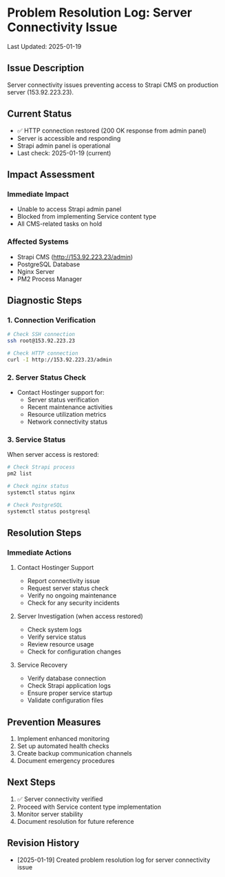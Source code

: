 # Problem Resolution Log: Server Connectivity Issue
Last Updated: 2025-01-19

## Issue Description
Server connectivity issues preventing access to Strapi CMS on production server (153.92.223.23).

## Current Status
- ✅ HTTP connection restored (200 OK response from admin panel)
- Server is accessible and responding
- Strapi admin panel is operational
- Last check: 2025-01-19 (current)

## Impact Assessment
### Immediate Impact
- Unable to access Strapi admin panel
- Blocked from implementing Service content type
- All CMS-related tasks on hold

### Affected Systems
- Strapi CMS (http://153.92.223.23/admin)
- PostgreSQL Database
- Nginx Server
- PM2 Process Manager

## Diagnostic Steps

### 1. Connection Verification
```bash
# Check SSH connection
ssh root@153.92.223.23

# Check HTTP connection
curl -I http://153.92.223.23/admin
```

### 2. Server Status Check
- Contact Hostinger support for:
  * Server status verification
  * Recent maintenance activities
  * Resource utilization metrics
  * Network connectivity status

### 3. Service Status
When server access is restored:
```bash
# Check Strapi process
pm2 list

# Check nginx status
systemctl status nginx

# Check PostgreSQL
systemctl status postgresql
```

## Resolution Steps

### Immediate Actions
1. Contact Hostinger Support
   - Report connectivity issue
   - Request server status check
   - Verify no ongoing maintenance
   - Check for any security incidents

2. Server Investigation (when access restored)
   - Check system logs
   - Verify service status
   - Review resource usage
   - Check for configuration changes

3. Service Recovery
   - Verify database connection
   - Check Strapi application logs
   - Ensure proper service startup
   - Validate configuration files

## Prevention Measures
1. Implement enhanced monitoring
2. Set up automated health checks
3. Create backup communication channels
4. Document emergency procedures

## Next Steps
1. ✅ Server connectivity verified
2. Proceed with Service content type implementation
3. Monitor server stability
4. Document resolution for future reference

## Revision History
- [2025-01-19] Created problem resolution log for server connectivity issue

